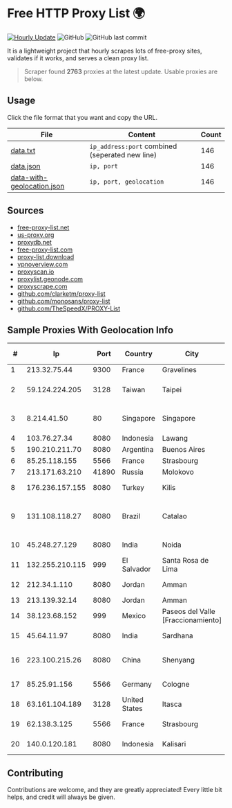 
# Free HTTP Proxy List 🌍

[![Hourly Update](https://github.com/mertguvencli/http-proxy-list/actions/workflows/main.yml/badge.svg?branch=main)](https://github.com/mertguvencli/http-proxy-list/actions/workflows/main.yml)
![GitHub](https://img.shields.io/github/license/mertguvencli/http-proxy-list)
![GitHub last commit](https://img.shields.io/github/last-commit/mertguvencli/http-proxy-list)

It is a lightweight project that hourly scrapes lots of free-proxy sites, validates if it works, and serves a clean proxy list.


> Scraper found **2763** proxies at the latest update. Usable proxies are below.

## Usage

Click the file format that you want and copy the URL.


|File|Content|Count|
|----|-------|-----|
|[data.txt](https://raw.githubusercontent.com/mertguvencli/http-proxy-list/main/proxy-list/data.txt)|`ip_address:port` combined (seperated new line)|146|
|[data.json](https://raw.githubusercontent.com/mertguvencli/http-proxy-list/main/proxy-list/data.json)|`ip, port`|146|
|[data-with-geolocation.json](https://raw.githubusercontent.com/mertguvencli/http-proxy-list/main/proxy-list/data-with-geolocation.json)|`ip, port, geolocation`|146|

## Sources

* [free-proxy-list.net](https://free-proxy-list.net)
* [us-proxy.org](https://www.us-proxy.org)
* [proxydb.net](http://proxydb.net)
* [free-proxy-list.com](https://free-proxy-list.com/?page=&port=&type%5B%5D=http&type%5B%5D=https&up_time=0&search=Search)
* [proxy-list.download](https://www.proxy-list.download/HTTP)
* [vpnoverview.com](https://vpnoverview.com/privacy/anonymous-browsing/free-proxy-servers)
* [proxyscan.io](https://www.proxyscan.io)
* [proxylist.geonode.com](https://proxylist.geonode.com/api/proxy-list?limit=300&page=1&sort_by=lastChecked&sort_type=desc&protocols=http,https)
* [proxyscrape.com](https://api.proxyscrape.com/v2/?request=displayproxies&protocol=http&timeout=10000&country=all&ssl=all&anonymity=all)
* [github.com/clarketm/proxy-list](https://raw.githubusercontent.com/clarketm/proxy-list/master/proxy-list-raw.txt)
* [github.com/monosans/proxy-list](https://raw.githubusercontent.com/monosans/proxy-list/main/proxies/http.txt)
* [github.com/TheSpeedX/PROXY-List](https://raw.githubusercontent.com/TheSpeedX/PROXY-List/master/http.txt)


## Sample Proxies With Geolocation Info

|#|Ip|Port|Country|City|Internet Service Provider|
|-|--|----|-------|----|-------------------------|
|1|213.32.75.44|9300|France|Gravelines|OVH SAS|
|2|59.124.224.205|3128|Taiwan|Taipei|Chunghwa Telecom Co., Ltd.|
|3|8.214.41.50|80|Singapore|Singapore|Alibaba (US) Technology Co., Ltd.|
|4|103.76.27.34|8080|Indonesia|Lawang|MORATELINDO|
|5|190.210.211.70|8080|Argentina|Buenos Aires|NSS S.A.|
|6|85.25.118.155|5566|France|Strasbourg|BSB-SERVICE|
|7|213.171.63.210|41890|Russia|Molokovo|OJSC Comcor|
|8|176.236.157.155|8080|Turkey|Kilis|Tellcom Iletisim Hizmetleri A.S.|
|9|131.108.118.27|8080|Brazil|Catalao|Catalão Bandnet Serviços Multimídia LTDA - ME|
|10|45.248.27.129|8080|India|Noida|vardha info tech private limited|
|11|132.255.210.115|999|El Salvador|Santa Rosa de Lima|Conective S.a. De C.V.|
|12|212.34.1.110|8080|Jordan|Amman|Jordan Telecom Group|
|13|213.139.32.14|8080|Jordan|Amman|JTC|
|14|38.123.68.152|999|Mexico|Paseos del Valle [Fraccionamiento]|Cogent Communications|
|15|45.64.11.97|8080|India|Sardhana|Shivansh Infotech pvt Ltd|
|16|223.100.215.26|8080|China|Shenyang|China Mobile communications corporation|
|17|85.25.91.156|5566|Germany|Cologne|PlusServer GmbH|
|18|63.161.104.189|3128|United States|Itasca|Sprint|
|19|62.138.3.125|5566|France|Strasbourg|Host Europe GmbH|
|20|140.0.120.181|8080|Indonesia|Kalisari|PT. First Media, Tbk|



## Contributing

Contributions are welcome, and they are greatly appreciated! Every
little bit helps, and credit will always be given.

